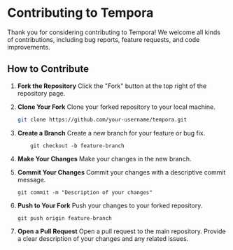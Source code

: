 # Contributing to Tempora

Thank you for considering contributing to Tempora! We welcome all kinds of contributions, including bug reports, feature requests, and code improvements.

## How to Contribute

1. **Fork the Repository**
   Click the "Fork" button at the top right of the repository page.

2. **Clone Your Fork**
   Clone your forked repository to your local machine.
   ```bash
   git clone https://github.com/your-username/tempora.git
   ```
3. **Create a Branch**
   Create a new branch for your feature or bug fix.
   ```
       git checkout -b feature-branch
   ```
4. **Make Your Changes**
   Make your changes in the new branch.
5. **Commit Your Changes**
   Commit your changes with a descriptive commit message.

   ```
   git commit -m "Description of your changes"
   ```

6. **Push to Your Fork**
   Push your changes to your forked repository.

   ```
   git push origin feature-branch
   ```

7. **Open a Pull Request**
   Open a pull request to the main repository. Provide a clear description of your changes and any related issues.
